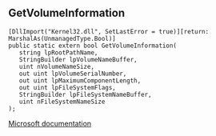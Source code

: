 ## GetVolumeInformation

```
[DllImport("Kernel32.dll", SetLastError = true)][return: MarshalAs(UnmanagedType.Bool)]
public static extern bool GetVolumeInformation(
   string lpRootPathName,
   StringBuilder lpVolumeNameBuffer,
   uint nVolumeNameSize,
   out uint lpVolumeSerialNumber,
   out uint lpMaximumComponentLength,
   out uint lpFileSystemFlags,
   StringBuilder lpFileSystemNameBuffer,
   uint nFileSystemNameSize
);
```

[Microsoft documentation](https://docs.microsoft.com/en-us/windows/win32/api/fileapi/nf-fileapi-getvolumeinformationw)

